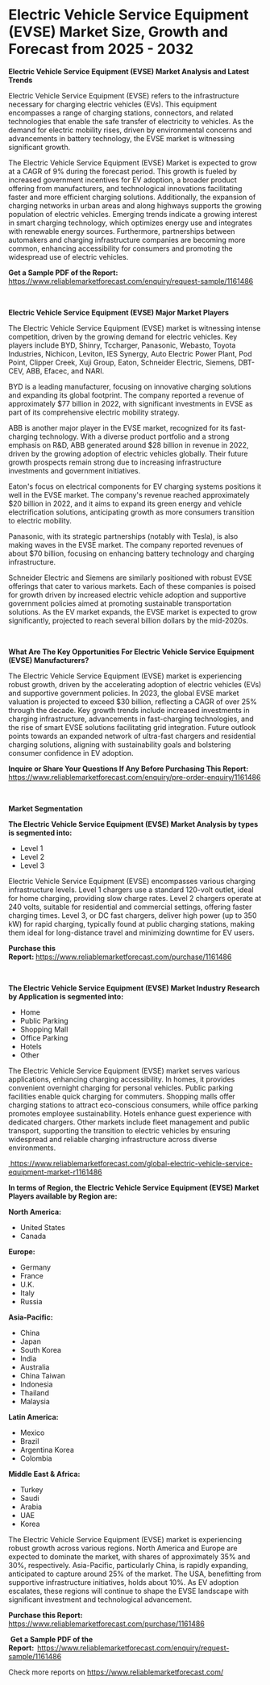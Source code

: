 <p><h1>Electric Vehicle Service Equipment (EVSE) Market Size, Growth and Forecast from 2025 - 2032</h1></p><p><strong>Electric Vehicle Service Equipment (EVSE) Market Analysis and Latest Trends</strong></p>
<p><p>Electric Vehicle Service Equipment (EVSE) refers to the infrastructure necessary for charging electric vehicles (EVs). This equipment encompasses a range of charging stations, connectors, and related technologies that enable the safe transfer of electricity to vehicles. As the demand for electric mobility rises, driven by environmental concerns and advancements in battery technology, the EVSE market is witnessing significant growth.</p><p>The Electric Vehicle Service Equipment (EVSE) Market is expected to grow at a CAGR of 9% during the forecast period. This growth is fueled by increased government incentives for EV adoption, a broader product offering from manufacturers, and technological innovations facilitating faster and more efficient charging solutions. Additionally, the expansion of charging networks in urban areas and along highways supports the growing population of electric vehicles. Emerging trends indicate a growing interest in smart charging technology, which optimizes energy use and integrates with renewable energy sources. Furthermore, partnerships between automakers and charging infrastructure companies are becoming more common, enhancing accessibility for consumers and promoting the widespread use of electric vehicles.</p></p>
<p><strong>Get a Sample PDF of the Report:&nbsp;</strong> <a href="https://www.reliablemarketforecast.com/enquiry/request-sample/1161486?utm_campaign=2292&utm_medium=2&utm_source=Github&utm_content=ia&utm_term=27022025&utm_id=electric-vehicle-service-equipment-evse">https://www.reliablemarketforecast.com/enquiry/request-sample/1161486</a></p>
<p>&nbsp;</p>
<p><strong>Electric Vehicle Service Equipment (EVSE) Major Market Players</strong></p>
<p><p>The Electric Vehicle Service Equipment (EVSE) market is witnessing intense competition, driven by the growing demand for electric vehicles. Key players include BYD, Shinry, Tccharger, Panasonic, Webasto, Toyota Industries, Nichicon, Leviton, IES Synergy, Auto Electric Power Plant, Pod Point, Clipper Creek, Xuji Group, Eaton, Schneider Electric, Siemens, DBT-CEV, ABB, Efacec, and NARI.</p><p>BYD is a leading manufacturer, focusing on innovative charging solutions and expanding its global footprint. The company reported a revenue of approximately $77 billion in 2022, with significant investments in EVSE as part of its comprehensive electric mobility strategy. </p><p>ABB is another major player in the EVSE market, recognized for its fast-charging technology. With a diverse product portfolio and a strong emphasis on R&D, ABB generated around $28 billion in revenue in 2022, driven by the growing adoption of electric vehicles globally. Their future growth prospects remain strong due to increasing infrastructure investments and government initiatives.</p><p>Eaton's focus on electrical components for EV charging systems positions it well in the EVSE market. The company's revenue reached approximately $20 billion in 2022, and it aims to expand its green energy and vehicle electrification solutions, anticipating growth as more consumers transition to electric mobility.</p><p>Panasonic, with its strategic partnerships (notably with Tesla), is also making waves in the EVSE market. The company reported revenues of about $70 billion, focusing on enhancing battery technology and charging infrastructure.</p><p>Schneider Electric and Siemens are similarly positioned with robust EVSE offerings that cater to various markets. Each of these companies is poised for growth driven by increased electric vehicle adoption and supportive government policies aimed at promoting sustainable transportation solutions. As the EV market expands, the EVSE market is expected to grow significantly, projected to reach several billion dollars by the mid-2020s.</p></p>
<p>&nbsp;</p>
<p><strong>What Are The Key Opportunities For Electric Vehicle Service Equipment (EVSE) Manufacturers?</strong></p>
<p><p>The Electric Vehicle Service Equipment (EVSE) market is experiencing robust growth, driven by the accelerating adoption of electric vehicles (EVs) and supportive government policies. In 2023, the global EVSE market valuation is projected to exceed $30 billion, reflecting a CAGR of over 25% through the decade. Key growth trends include increased investments in charging infrastructure, advancements in fast-charging technologies, and the rise of smart EVSE solutions facilitating grid integration. Future outlook points towards an expanded network of ultra-fast chargers and residential charging solutions, aligning with sustainability goals and bolstering consumer confidence in EV adoption.</p></p>
<p><strong>Inquire or Share Your Questions If Any Before Purchasing This Report:</strong> <a href="https://www.reliablemarketforecast.com/enquiry/pre-order-enquiry/1161486?utm_campaign=2292&utm_medium=2&utm_source=Github&utm_content=ia&utm_term=27022025&utm_id=electric-vehicle-service-equipment-evse">https://www.reliablemarketforecast.com/enquiry/pre-order-enquiry/1161486</a></p>
<p>&nbsp;</p>
<p><strong>Market Segmentation</strong></p>
<p><strong>The Electric Vehicle Service Equipment (EVSE) Market Analysis by types is segmented into:</strong></p>
<p><ul><li>Level 1</li><li>Level 2</li><li>Level 3</li></ul></p>
<p><p>Electric Vehicle Service Equipment (EVSE) encompasses various charging infrastructure levels. Level 1 chargers use a standard 120-volt outlet, ideal for home charging, providing slow charge rates. Level 2 chargers operate at 240 volts, suitable for residential and commercial settings, offering faster charging times. Level 3, or DC fast chargers, deliver high power (up to 350 kW) for rapid charging, typically found at public charging stations, making them ideal for long-distance travel and minimizing downtime for EV users.</p></p>
<p><strong>Purchase this Report:&nbsp;</strong><a href="https://www.reliablemarketforecast.com/purchase/1161486?utm_campaign=2292&utm_medium=2&utm_source=Github&utm_content=ia&utm_term=27022025&utm_id=electric-vehicle-service-equipment-evse">https://www.reliablemarketforecast.com/purchase/1161486</a></p>
<p>&nbsp;</p>
<p><strong>The Electric Vehicle Service Equipment (EVSE) Market Industry Research by Application is segmented into:</strong></p>
<p><ul><li>Home</li><li>Public Parking</li><li>Shopping Mall</li><li>Office Parking</li><li>Hotels</li><li>Other</li></ul></p>
<p><p>The Electric Vehicle Service Equipment (EVSE) market serves various applications, enhancing charging accessibility. In homes, it provides convenient overnight charging for personal vehicles. Public parking facilities enable quick charging for commuters. Shopping malls offer charging stations to attract eco-conscious consumers, while office parking promotes employee sustainability. Hotels enhance guest experience with dedicated chargers. Other markets include fleet management and public transport, supporting the transition to electric vehicles by ensuring widespread and reliable charging infrastructure across diverse environments.</p></p>
<p><a href="https://www.reliablemarketforecast.com/global-electric-vehicle-service-equipment-market-r1161486?utm_campaign=2292&utm_medium=2&utm_source=Github&utm_content=ia&utm_term=27022025&utm_id=electric-vehicle-service-equipment-evse">&nbsp;https://www.reliablemarketforecast.com/global-electric-vehicle-service-equipment-market-r1161486</a></p>
<p><strong>In terms of Region, the Electric Vehicle Service Equipment (EVSE) Market Players available by Region are:</strong></p>
<p>
    <p> <strong> North America: </strong>
        <ul>
            <li>United States</li>
            <li>Canada</li>
        </ul>
        </p> 
    <p> <strong> Europe: </strong>
        <ul>
            <li>Germany</li>
            <li>France</li>
            <li>U.K.</li>
            <li>Italy</li>
            <li>Russia</li>
        </ul>
        </p> 
    <p> <strong> Asia-Pacific: </strong>
        <ul>
            <li>China</li>
            <li>Japan</li>
            <li>South Korea</li>
            <li>India</li>
            <li>Australia</li>
            <li>China Taiwan</li>
            <li>Indonesia</li>
            <li>Thailand</li>
            <li>Malaysia</li>
        </ul>
        </p> 
    <p> <strong> Latin America: </strong>
        <ul>
            <li>Mexico</li>
            <li>Brazil</li>
            <li>Argentina Korea</li>
            <li>Colombia</li>
        </ul>
        </p> 
    <p> <strong> Middle East & Africa: </strong>
        <ul>
            <li>Turkey</li>
            <li>Saudi</li>
            <li>Arabia</li>
            <li>UAE</li>
            <li>Korea</li>
        </ul>
    </p>
    </p>
<p><p>The Electric Vehicle Service Equipment (EVSE) market is experiencing robust growth across various regions. North America and Europe are expected to dominate the market, with shares of approximately 35% and 30%, respectively. Asia-Pacific, particularly China, is rapidly expanding, anticipated to capture around 25% of the market. The USA, benefitting from supportive infrastructure initiatives, holds about 10%. As EV adoption escalates, these regions will continue to shape the EVSE landscape with significant investment and technological advancement.</p></p>
<p><strong>Purchase this Report: </strong><a href="https://www.reliablemarketforecast.com/purchase/1161486?utm_campaign=2292&utm_medium=2&utm_source=Github&utm_content=ia&utm_term=27022025&utm_id=electric-vehicle-service-equipment-evse">https://www.reliablemarketforecast.com/purchase/1161486</a></p>
<p>&nbsp;<strong>Get a Sample PDF of the Report:&nbsp;&nbsp;</strong><a href="https://www.reliablemarketforecast.com/enquiry/request-sample/1161486?utm_campaign=2292&utm_medium=2&utm_source=Github&utm_content=ia&utm_term=27022025&utm_id=electric-vehicle-service-equipment-evse">https://www.reliablemarketforecast.com/enquiry/request-sample/1161486</a></p>
<p><strong></strong></p>
<p>Check more reports on <a href="https://www.reliablemarketforecast.com/?utm_campaign=2292&utm_medium=2&utm_source=Github&utm_content=ia&utm_term=27022025&utm_id=electric-vehicle-service-equipment-evse">https://www.reliablemarketforecast.com/</a></p>